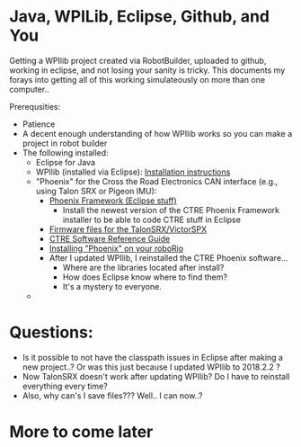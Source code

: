 # Java, WPILib, Eclipse, Github, and You

Getting a WPIlib project created via RobotBuilder, uploaded to github, working in eclipse, and not losing your sanity is tricky.  This documents my forays into getting all of this working simulateously on more than one computer..

Prerequsities:
- Patience
- A decent enough understanding of how WPIlib works so you can make a project in robot builder
- The following installed:
  - Eclipse for Java
  - WPIlib (installed via Eclipse): [Installation instructions](https://wpilib.screenstepslive.com/s/currentCS/m/getting_started/l/599679-installing-eclipse-c-java#installing-the-development-plugins-option-1-online-install)
  - "Phoenix" for the Cross the Road Electronics CAN interface (e.g., using Talon SRX or Pigeon IMU): 
    - [Phoenix Framework (Eclipse stuff)](http://www.ctr-electronics.com/hro.html#product_tabs_technical_resources)
      - Install the newest version of the CTRE Phoenix Framework installer to be able to code CTRE stuff in Eclipse
    - [Firmware files for the TalonSRX/VictorSPX](http://www.ctr-electronics.com/talon-srx.html#product_tabs_technical_resources)
    - [CTRE Software Reference Guide](https://github.com/CrossTheRoadElec/Phoenix-Documentation/blob/master/README.md)
    - [Installing "Phoenix" on your roboRio](https://github.com/CrossTheRoadElec/Phoenix-Documentation#installing-phoenix-framework-onto-your-frc-robot)
    - After I updated WPIlib, I reinstalled the CTRE Phoenix software...  
      - Where are the libraries located after install?  
      - How does Eclipse know where to find them?
      - It's a mystery to everyone.
  - 
  
# Questions:
  - Is it possible to not have the classpath issues in Eclipse after making a new project..?  Or was this just because I updated WPIlib to 2018.2.2 ?
  - Now TalonSRX doesn't work after updating WPIlib?  Do I have to reinstall everything every time?
  - Also, why can's I save files???  Well..  I can now..?
  
# More to come later

